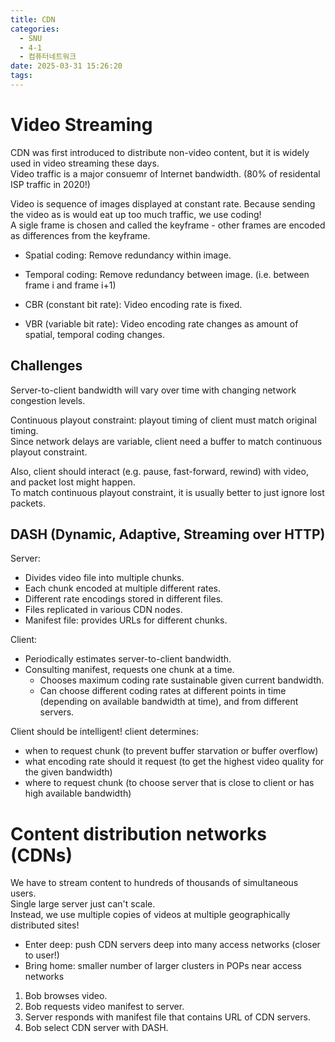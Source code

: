 ```yaml
---
title: CDN
categories:
  - SNU
  - 4-1
  - 컴퓨터네트워크
date: 2025-03-31 15:26:20
tags:
---
```


# Video Streaming

CDN was first introduced to distribute non-video content, but it is widely used in video streaming these days.  
Video traffic is a major consuemr of Internet bandwidth. (80% of residental ISP traffic in 2020!)

Video is sequence of images displayed at constant rate. Because sending the video as is would eat up too much traffic, we use coding!  
A sigle frame is chosen and called the keyframe - other frames are encoded as differences from the keyframe.

- Spatial coding: Remove redundancy within image.
- Temporal coding: Remove redundancy between image. (i.e. between frame i and frame i+1)

- CBR (constant bit rate): Video encoding rate is fixed.
- VBR (variable bit rate): Video encoding rate changes as amount of spatial, temporal coding changes.

## Challenges

Server-to-client bandwidth will vary over time with changing network congestion levels.

Continuous playout constraint: playout timing of client must match original timing.  
Since network delays are variable, client need a buffer to match continuous playout constraint.

Also, client should interact (e.g. pause, fast-forward, rewind) with video, and packet lost might happen.  
To match continuous playout constraint, it is usually better to just ignore lost packets.

## DASH (Dynamic, Adaptive, Streaming over HTTP)

Server:

- Divides video file into multiple chunks.
- Each chunk encoded at multiple different rates.
- Different rate encodings stored in different files.
- Files replicated in various CDN nodes.
- Manifest file: provides URLs for different chunks.

Client:

- Periodically estimates server-to-client bandwidth.
- Consulting manifest, requests one chunk at a time.
  - Chooses maximum coding rate sustainable given current bandwidth.
  - Can choose different coding rates at different points in time (depending on available bandwidth at time), and from different servers.

Client should be intelligent! client determines:

- when to request chunk (to prevent buffer starvation or buffer overflow)
- what encoding rate should it request (to get the highest video quality for the given bandwidth)
- where to request chunk (to choose server that is close to client or has high available bandwidth)

# Content distribution networks (CDNs)

We have to stream content to hundreds of thousands of simultaneous users.  
Single large server just can't scale.  
Instead, we use multiple copies of videos at multiple geographically distributed sites!

- Enter deep: push CDN servers deep into many access networks (closer to user!)
- Bring home: smaller number of larger clusters in POPs near access networks

1. Bob browses video.
1. Bob requests video manifest to server.
1. Server responds with manifest file that contains URL of CDN servers.
1. Bob select CDN server with DASH.
